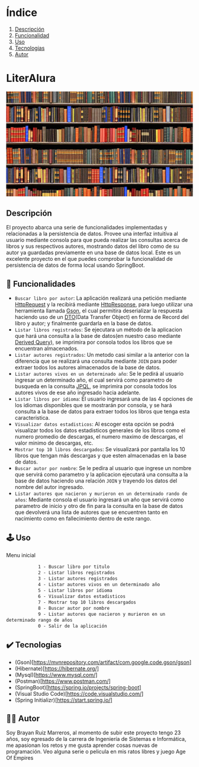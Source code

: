 # Índice 
1. [Descripción](#descripción)
2. [Funcionalidad](#funcionalidad)
3. [Uso](#uso)
4. [Tecnologias](#tecnologias)
5. [Autor](#autor)
   
<h1>LiterAlura</h1>

![Imagen](src/main/java/com/literalura/literalura/libroPortada.jpg)
## Descripción
El proyecto abarca una serie de funcionalidades implementadas y relacionadas a la persistencia de datos. Provee una interfaz intuitiva al usuario mediante consola para que pueda realizar las consultas acerca de libros y sus respectivos autores, mostrando datos del libro como de su autor ya guardadas previamente en una base de datos local. Este es un excelente proyecto en el que puedes comprobar la funcionalidad de persistencia de datos de forma local usando SpringBoot.
## 🔨 Funcionalidades
- `Buscar libro por autor`: La aplicación realizará una petición mediante [HttpRequest](https://docs.oracle.com/en%2Fjava%2Fjavase%2F11%2Fdocs%2Fapi%2F%2F/java.net.http/java/net/http/HttpRequest.html) y la recibirá mediante [HttpResponse](https://docs.oracle.com/en%2Fjava%2Fjavase%2F11%2Fdocs%2Fapi%2F%2F/java.net.http/java/net/http/HttpResponse.html), para luego utilizar una herramienta llamada [Gson](https://mvnrepository.com/artifact/com.google.code.gson/gson), el cual permitira deserializar la respuesta haciendo uso de un [DTO](https://www.arquitecturajava.com/data-transfer-object-dto-un-concepto-clave/)(Data Transfer Object) en forma de Record del libro y autor; y finalmente guardarla en la base de datos.
- `Listar libros registrados`: Se ejecutara un método de la aplicacion que hará una consulta a la base de datos(en nuestro caso mediante [Derived Query](https://docs.spring.io/spring-data/jpa/reference/jpa/query-methods.html)), se imprimira por consola todos los libros que se encuentran almacenados. 
- `Listar autores registrados`: Un metodo casi similar a la anterior con la diferencia que se realizará una consulta mediante `JOIN` para poder extraer todos los autores almacenados de la base de datos. 
- `Listar autores vivos en un determinado año`: Se le pedirá al usuario ingresar un determinado año, el cual servirá como parametro de busqueda en la consulta [JPQL](https://danielme.com/2023/03/09/curso-spring-data-jpa-consultas-jpql-con-query/), se imprimira por consola todos los autores vivos de ese año ingresado hacia adelante.
- `Listar libros por idioma`: El usuario ingresará una de las 4 opciones de los idiomas disponibles que se mostrarán por consola, y se hará consulta a la base de datos para extraer todos los libros que tenga esta caracteristica.  
- `Visualizar datos estadisticos`: Al escoger esta opción se podrá visualizar todos los datos estadisticos generales de los libros como el numero promedio de descargas, el numero maximo de descargas, el valor minimo de descargas, etc. 
- `Mostrar top 10 libros descargados`: Se visualizará por pantalla los 10 libros que tengan más descargas y que esten almacenadas en la base de datos.
- `Buscar autor por nombre`: Se le pedira al usuario que ingrese un nombre que servirá como parametro y la aplicacion ejecutará una consulta a la base de datos haciendo una relación `JOIN` y trayendo los datos del nombre del autor ingresado.
- `Listar autores que nacieron y murieron en un determinado rando de años`: Mediante consola el usuario ingresará un año que servirá como parametro de inicio y otro de fin para la consulta en la base de datos que devolverá una lista de autores que se encuentren tanto en nacimiento como en fallecimiento dentro de este rango.
## 🕹️ Uso

Menu inicial

                1 - Buscar libro por titulo
                2 - Listar libros registrados
                3 - Listar autores registrados
                4 - Listar autores vivos en un determinado año
                5 - Listar libros por idioma
                6 - Visualizar datos estadisticos
                7 - Mostrar top 10 libros descargados
                8 - Buscar autor por nombre
                9 - Listar autores que nacieron y murieron en un determinado rango de años
                0 - Salir de la aplicación

## ✔️ Tecnologias
- (Gson)[https://mvnrepository.com/artifact/com.google.code.gson/gson]
- (Hibernate)[https://hibernate.org/] 
- (Mysql)[https://www.mysql.com/] 
- (Postman)[https://www.postman.com/]
- (SpringBoot)[https://spring.io/projects/spring-boot]
- (Visual Studio Code)[https://code.visualstudio.com/]
- (Spring Initializr)[https://start.spring.io/]

## 👨‍💻 Autor
Soy Brayan Ruiz Marreros, al momento de subir este proyecto tengo 23 años, soy egresado de la carrera de Ingeniería de Sistemas e Informática, me apasionan los retos y me gusta aprender cosas nuevas de programación. Veo alguna serie o pelicula en mis ratos libres y juego Age Of Empires 




